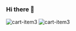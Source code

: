 ### Hi there 👋
![cart-item3](https://github.com/yasminefatih/yasminefatih/assets/130675792/b8757dd0-6831-4f51-9210-acd52083fd7a)
![cart-item3](https://github.com/yasminefatih/yasminefatih/assets/130675792/ed000598-d5b0-4519-a2b9-50c5847f13f8)
<br />
<!--
**yasminefatih/yasminefatih** is a ✨ _special_ ✨ repository because its `README.md` (this file) appears on your GitHub profile.

Here are some ideas to get you started:

- 🔭 I’m currently working on ...
- 🌱 I’m currently learning ...
- 👯 I’m looking to collaborate on ...
- 🤔 I’m looking for help with ...
- 💬 Ask me about ...
- 📫 How to reach me: ...
- 😄 Pronouns: ...
- ⚡ Fun fact: ...
-->
